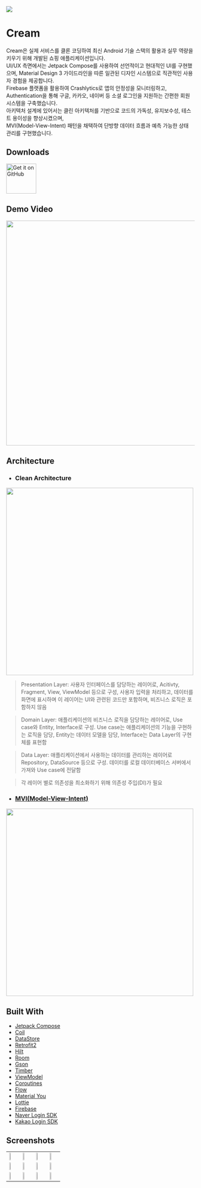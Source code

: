<img src="https://github.com/user-attachments/assets/37b81499-bcc6-40a4-b01b-9bdb5b8d8e71" />

# Cream
Cream은 실제 서비스를 클론 코딩하여 최신 Android 기술 스택의 활용과 실무 역량을 키우기 위해 개발된 쇼핑 애플리케이션입니다. </br>
UI/UX 측면에서는 Jetpack Compose를 사용하여 선언적이고 현대적인 UI를 구현했으며, Material Design 3 가이드라인을 따른 일관된 디자인 시스템으로 직관적인 사용자 경험을 제공합니다. </br>
Firebase 플랫폼을 활용하여 Crashlytics로 앱의 안정성을 모니터링하고, Authentication을 통해 구글, 카카오, 네이버 등 소셜 로그인을 지원하는 간편한 회원 시스템을 구축했습니다. </br>
아키텍처 설계에 있어서는 클린 아키텍처를 기반으로 코드의 가독성, 유지보수성, 테스트 용이성을 향상시켰으며, </br>
MVI(Model-View-Intent) 패턴을 채택하여 단방향 데이터 흐름과 예측 가능한 상태 관리를 구현했습니다.

## Downloads

<a href='https://github.com/youuungh/Cream/releases'><img alt='Get it on GitHub' height="80" src='https://github.com/youuungh/Shopang/assets/97438155/d19cce65-aaa3-4d0d-a7ec-d0d26479e9f2'/></a>

## Demo Video

<a href="https://streamable.com/hl2bw3">
  <img src="https://github.com/user-attachments/assets/c31c4ee2-0dbc-40e9-b24c-36d50aec7852" height="600px"/>
</a>

## Architecture

- ### Clean Architecture
<img src="https://github.com/user-attachments/assets/ae0fe1c1-2823-480b-86bd-4bd663473194" width="500" /> </br>
> Presentation Layer: 사용자 인터페이스를 담당하는 레이어로,
Acitivty, Fragment, View, ViewModel 등으로 구성, 사용자 입력을 처리하고, 데이터를 화면에 표시하며 이 레이어는 UI와 관련된 코드만 포함하며, 비즈니스 로직은 포함하지 않음 </br>

> Domain Layer: 애플리케이션의 비즈니스 로직을 담당하는 레이어로, Use case와 Entity, Interface로 구성. Use case는 애플리케이션의 기능을 구현하는 로직을 담당, 
Entity는 데이터 모델을 담당, Interface는 Data Layer의 구현체를 표현함 </br>

> Data Layer: 애플리케이션에서 사용하는 데이터를 관리하는 레이어로 Repository, DataSource 등으로 구성. 데이터를 로컬 데이터베이스 서버에서 가져와 Use case에 전달함 </br>

> 각 레이어 별로 의존성을 최소화하기 위해 의존성 주입(DI)가 필요

- ### [MVI(Model-View-Intent)](https://proandroiddev.com/mvi-architecture-with-kotlin-flows-and-channels-d36820b2028d)
<img src="https://github.com/user-attachments/assets/f4226669-3536-4470-8af2-a922c8a8574c" width="500" /> </br>


## Built With
<ul>
  <li><a href="https://developer.android.com/develop/ui/compose/documentation?hl=ko">Jetpack Compose</a></li>
  <li><a href="https://github.com/coil-kt/coil">Coil</a></li>
  <li><a href="https://developer.android.com/topic/libraries/architecture/datastore?hl=ko">DataStore</a></li>
  <li><a href="https://square.github.io/retrofit">Retrofit2</a></li>
  <li><a href="https://developer.android.com/training/dependency-injection/hilt-android">Hilt</a></li>
  <li><a href="https://developer.android.com/topic/libraries/architecture/room" target="_blank">Room</a></li>
  <li><a href="https://github.com/google/gson" target="_blank">Gson</a></li>
  <li><a href="https://github.com/JakeWharton/timber" target="_blank">Timber</a></li>
  <li><a href="https://developer.android.com/topic/libraries/architecture/viewmodel" target="_blank">ViewModel</a></li>
  <li><a href="https://developer.android.com/kotlin/coroutines" target="_blank">Coroutines</a></li>
  <li><a href="https://developer.android.com/kotlin/flow/stateflow-and-sharedflow" target="_blank">Flow</a></li>
  <li><a href="https://m3.material.io" target="_blank">Material You</a></li>
  <li><a href="https://airbnb.io/lottie/#/">Lottie</a></li>
  <li><a href="https://firebase.google.com/" target="_blank">Firebase</a></li>
  <li><a href="https://developers.naver.com/docs/login/api/api.md" target="_blank">Naver Login SDK</a></li>
  <li><a href="https://developers.kakao.com/docs/latest/ko/kakaologin/android" target="_blank">Kakao Login SDK</a></li>
</ul>

## Screenshots
<table align="center">
  <tr>
    <td><img src="https://github.com/user-attachments/assets/9eea21f2-c12c-4299-8e60-e5d63d525ae5" height="20%" /></td>
    <td><img src="https://github.com/user-attachments/assets/3736d2af-8fe6-449d-9615-41fcf16cd146" height="20%" /></td>
    <td><img src="https://github.com/user-attachments/assets/9be09758-15c9-431a-813f-113f8303290d" height="20%" /></td>
    <td><img src="https://github.com/user-attachments/assets/cfdfb961-6066-41c7-9c37-59a366f378c8" height="20%" /></td>
  </tr>
  <tr>
    <td><img src="https://github.com/user-attachments/assets/923810ee-ec67-46b1-8516-dc68ba954a62" height="20%" /></td>
    <td><img src="https://github.com/user-attachments/assets/353016df-7794-428c-b276-77eecbc10257" height="20%" /></td>
    <td><img src="https://github.com/user-attachments/assets/99991f17-4fb1-4384-bd31-d4c4a3e2e04d" height="20%" /></td>
    <td><img src="https://github.com/user-attachments/assets/8f476a54-b18b-4ccf-a769-f84b0e56d221" height="20%" /></td>
  </tr>
  <tr>
    <td><img src="https://github.com/user-attachments/assets/6eee442b-48b2-4737-a833-f3592ee0cef3" height="20%" /></td>
    <td><img src="https://github.com/user-attachments/assets/12458274-39a4-43f8-a268-462b0d4a3df6" height="20%" /></td>
    <td><img src="https://github.com/user-attachments/assets/2d16e04c-5ec5-4772-9f37-8d43dacc7093" height="20%" /></td>
    <td><img src="https://github.com/user-attachments/assets/8089cb22-2de3-4118-87b7-3a9dca919004" height="20%" /></td>
  </tr>
</table>
